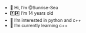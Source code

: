- 👋 Hi, I’m @Sunrise-Sea
- 1️⃣4️⃣ I’m 14 years old
- 👀 I’m interested in python and c++
- 🌱 I’m currently learning c++
<!---
Sunrise-Sea/Sunrise-Sea is a ✨ special ✨ repository because its `README.md` (this file) appears on your GitHub profile.
You can click the Preview link to take a look at your changes.
--->
